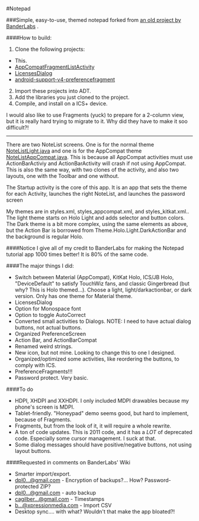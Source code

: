 #Notepad

###Simple, easy-to-use, themed notepad forked from [an old project by BanderLabs](https://code.google.com/p/banderlabs) .

####How to build:
 1. Clone the following projects:
  * This.
  * [AppCompatFragmentListActivity](https://github.com/easyaspi314/AppCompatFragmentListActivity)
  * [LicensesDialog](https://github.com/PSDev/LicensesDialog)
  * [android-support-v4-preferencefragment](https://github.com/kolavar/android-support-v4-preferencefragment)
 2. Import these projects into ADT.
 3. Add the libraries you just cloned to the project.
 4. Compile, and install on a ICS+ device.

I would also like to use Fragments (yuck) to prepare for a 2-column view, but 
it is really hard trying to migrate to it. Why did they have to make it soo 
difficult?!

---- 
There are two NoteList screens. One is for the normal theme [NoteListLight.java](src/bander/notepad/NoteListLight.java) and one is for the AppCompat theme [NoteListAppCompat.java](src/bander/notepad/NoteListAppCompat.java). This is because all AppCompat activities must use ActionBarActiviy and ActionBarActivity will crash if not using AppCompat. This is also the same way, with two clones of the activity, and also two layouts, one with the Toolbar and one without.

The Startup activity is the core of this app. It is an app that sets the theme for each Activity, launches the right NoteList, and launches the password screen

My themes are in styles.xml, styles_appcompat.xml, and styles_kitkat.xml.. The light theme starts on Holo Light and adds selector and button colors. The Dark theme is a bit more complex, 
using the same elements as above, but the Action Bar is borrowed from Theme.Holo.Light.DarkActionBar and the background is regular Holo.

####Notice
I give all of my credit to BanderLabs for making the Notepad tutorial app 1000 times better! It is 80% of the same code.

####The major things I did:
- Switch between Material (AppCompat), KitKat Holo, ICS/JB Holo, "DeviceDefault" to satisfy TouchWiz fans, and classic Gingerbread (but why? This is Holo themed...). Choose a light, light/darkactionbar, or dark version. Only has one theme for Material theme.
- LicensesDialog
- Option for Monospace font
- Option to toggle AutoCorrect
- Converted small activities to Dialogs. NOTE: I need to have actual dialog buttons, not actual buttons.
- Organized PreferenceScreen
- Action Bar, and ActionBarCompat
- Renamed weird strings.
- New icon, but not mine. Looking to change this to one I designed.
- Organized/optimized some activities, like reordering the buttons, to comply with ICS.
- PreferenceFragments!!!
- Password protect. Very basic.

####To do
- HDPI, XHDPI and XXHDPI. I only included MDPI drawables because my phone's screen is MDPI.
- Tablet-friendly. "Honeypad" demo seems good, but hard to implement, because of Fragments.
- Fragments, but from the look of it, it will require a whole rewrite.
- A ton of code updates. This is 2011 code, and it has a *LOT* of deprecated code. Especially some cursor management. I suck at that.
- Some dialog messages should have positive/negative buttons, not using layout buttons.

####Requested in comments on BanderLabs' Wiki
- Smarter import/export. 
- dpl0...@gmail.com - Encryption of backups?... How? Password-protected ZIP?
- dpl0...@gmail.com - auto backup
- cagilber...@gmail.com - Timestamps
- b...@xpressionmedia.com - Import CSV
- Desktop sync.... with what? Wouldn't that make the app bloated?!

